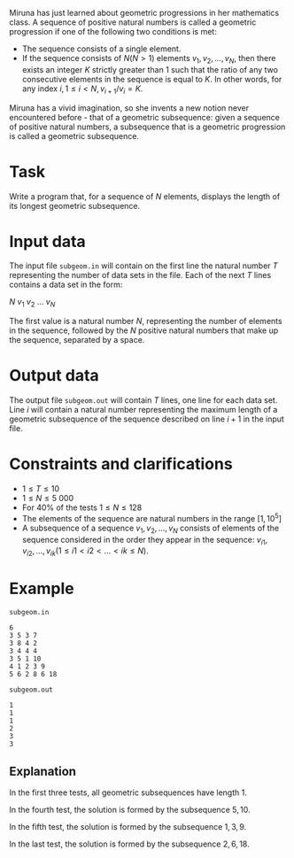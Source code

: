 Miruna has just learned about geometric progressions in her mathematics class. A sequence of positive natural numbers is called a geometric progression if one of the following two conditions is met:

* The sequence consists of a single element.
* If the sequence consists of $N (N > 1)$ elements $v_1, v_2, \dots, v_N$, then there exists an integer $K$ strictly greater than $1$ such that the ratio of any two consecutive elements in the sequence is equal to $K$. In other words, for any index $i, 1 \leq i < N, v_{i+1} / v_i = K$.

Miruna has a vivid imagination, so she invents a new notion never encountered before - that of a geometric subsequence: given a sequence of positive natural numbers, a subsequence that is a geometric progression is called a geometric subsequence.

# Task

Write a program that, for a sequence of $N$ elements, displays the length of its longest geometric subsequence.

# Input data

The input file `subgeom.in` will contain on the first line the natural number $T$ representing the number of data sets in the file. Each of the next $T$ lines contains a data set in the form:

$N \ v_1 \ v_2 \ \dots \ v_N$

The first value is a natural number $N$, representing the number of elements in the sequence, followed by the $N$ positive natural numbers that make up the sequence, separated by a space.

# Output data

The output file `subgeom.out` will contain $T$ lines, one line for each data set. Line $i$ will contain a natural number representing the maximum length of a geometric subsequence of the sequence described on line $i + 1$ in the input file.

# Constraints and clarifications

* $1 \leq T \leq 10$
* $1 \leq N \leq 5\ 000$
* For $40\%$ of the tests $1 \leq N \leq 128$
* The elements of the sequence are natural numbers in the range $[1, 10^5]$
* A subsequence of a sequence $v_1, v_2, \dots , v_N$ consists of elements of the sequence considered in the order they appear in the sequence: $v_{i1}, v_{i2}, \dots, v_{ik} (1 \leq i1 < i2 < \dots < ik \leq N)$.

# Example

`subgeom.in`
```
6
3 5 3 7
3 8 4 2
3 4 4 4
3 5 1 10
4 1 2 3 9
5 6 2 8 6 18
```

`subgeom.out`
```
1
1
1
2
3
3
```

## Explanation

In the first three tests, all geometric subsequences have length $1$.

In the fourth test, the solution is formed by the subsequence $5, 10$.

In the fifth test, the solution is formed by the subsequence $1, 3, 9$.

In the last test, the solution is formed by the subsequence $2, 6, 18$.